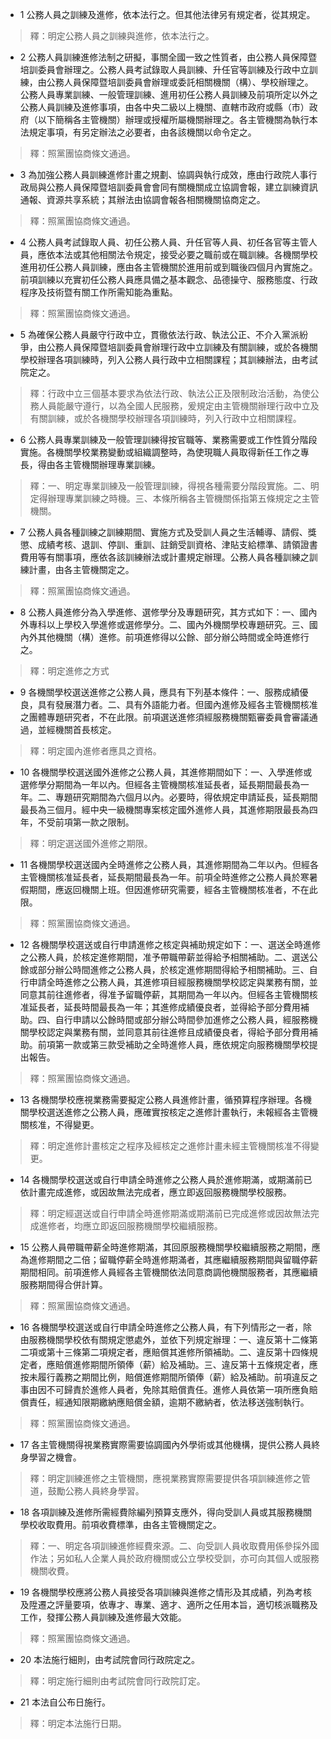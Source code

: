 * 1 公務人員之訓練及進修，依本法行之。但其他法律另有規定者，從其規定。

> 釋：明定公務人員之訓練與進修，依本法行之。

* 2 公務人員訓練進修法制之研擬，事關全國一致之性質者，由公務人員保障暨培訓委員會辦理之。公務人員考試錄取人員訓練、升任官等訓練及行政中立訓練，由公務人員保障暨培訓委員會辦理或委託相關機關（構）、學校辦理之。公務人員專業訓練、一般管理訓練、進用初任公務人員訓練及前項所定以外之公務人員訓練及進修事項，由各中央二級以上機關、直轄市政府或縣（市）政府（以下簡稱各主管機關）辦理或授權所屬機關辦理之。各主管機關為執行本法規定事項，有另定辦法之必要者，由各該機關以命令定之。

> 釋：照黨團協商條文通過。

* 3 為加強公務人員訓練進修計畫之規劃、協調與執行成效，應由行政院人事行政局與公務人員保障暨培訓委員會會同有關機關成立協調會報，建立訓練資訊通報、資源共享系統；其辦法由協調會報各相關機關協商定之。

> 釋：照黨團協商條文通過。

* 4 公務人員考試錄取人員、初任公務人員、升任官等人員、初任各官等主管人員，應依本法或其他相關法令規定，接受必要之職前或在職訓練。各機關學校進用初任公務人員訓練，應由各主管機關於進用前或到職後四個月內實施之。前項訓練以充實初任公務人員應具備之基本觀念、品德操守、服務態度、行政程序及技術暨有關工作所需知能為重點。

> 釋：照黨團協商條文通過。

* 5 為確保公務人員嚴守行政中立，貫徹依法行政、執法公正、不介入黨派紛爭，由公務人員保障暨培訓委員會辦理行政中立訓練及有關訓練，或於各機關學校辦理各項訓練時，列入公務人員行政中立相關課程；其訓練辦法，由考試院定之。

> 釋：行政中立三個基本要求為依法行政、執法公正及限制政治活動，為使公務人員能嚴守遵行，以為全國人民服務，爰規定由主管機關辦理行政中立及有關訓練，或於各機關學校辦理各項訓練時，列入行政中立相關課程。

* 6 公務人員專業訓練及一般管理訓練得按官職等、業務需要或工作性質分階段實施。各機關學校業務變動或組織調整時，為使現職人員取得新任工作之專長，得由各主管機關辦理專業訓練。

> 釋：一、明定專業訓練及一般管理訓練，得視各種需要分階段實施。二、明定得辦理專業訓練之時機。三、本條所稱各主管機關係指第五條規定之主管機關。

* 7 公務人員各種訓練之訓練期間、實施方式及受訓人員之生活輔導、請假、獎懲、成績考核、退訓、停訓、重訓、註銷受訓資格、津貼支給標準、請領證書費用等有關事項，應依各該訓練辦法或計畫規定辦理。公務人員各種訓練之訓練計畫，由各主管機關定之。

> 釋：照黨團協商條文通過。

* 8 公務人員進修分為入學進修、選修學分及專題研究，其方式如下：一、國內外專科以上學校入學進修或選修學分。二、國內外機關學校專題研究。三、國內外其他機關（構）進修。前項進修得以公餘、部分辦公時間或全時進修行之。

> 釋：明定進修之方式

* 9 各機關學校選送進修之公務人員，應具有下列基本條件：一、服務成績優良，具有發展潛力者。二、具有外語能力者。但國內進修及經各主管機關核准之團體專題研究者，不在此限。前項選送進修須經服務機關甄審委員會審議通過，並經機關首長核定。

> 釋：明定國內進修者應具之資格。

* 10 各機關學校選送國外進修之公務人員，其進修期間如下：一、入學進修或選修學分期間為一年以內。但經各主管機關核准延長者，延長期間最長為一年。二、專題研究期間為六個月以內。必要時，得依規定申請延長，延長期間最長為三個月。經中央一級機關專案核定國外進修人員，其進修期限最長為四年，不受前項第一款之限制。

> 釋：明定選送國外進修之期限。

* 11 各機關學校選送國內全時進修之公務人員，其進修期間為二年以內。但經各主管機關核准延長者，延長期間最長為一年。前項全時進修之公務人員於寒暑假期間，應返回機關上班。但因進修研究需要，經各主管機關核准者，不在此限。

> 釋：照黨團協商條文通過。

* 12 各機關學校選送或自行申請進修之核定與補助規定如下：一、選送全時進修之公務人員，於核定進修期間，准予帶職帶薪並得給予相關補助。二、選送公餘或部分辦公時間進修之公務人員，於核定進修期間得給予相關補助。三、自行申請全時進修之公務人員，其進修項目經服務機關學校認定與業務有關，並同意其前往進修者，得准予留職停薪，其期間為一年以內。但經各主管機關核准延長者，延長時間最長為一年；其進修成績優良者，並得給予部分費用補助。四、自行申請以公餘時間或部分辦公時間參加進修之公務人員，經服務機關學校認定與業務有關，並同意其前往進修且成績優良者，得給予部分費用補助。前項第一款或第三款受補助之全時進修人員，應依規定向服務機關學校提出報告。

> 釋：照黨團協商條文通過。

* 13 各機關學校應視業務需要擬定公務人員進修計畫，循預算程序辦理。各機關學校選送進修之公務人員，應確實按核定之進修計畫執行，未報經各主管機關核准，不得變更。

> 釋：明定進修計畫核定之程序及經核定之進修計畫未經主管機關核准不得變更。

* 14 各機關學校選送或自行申請全時進修之公務人員於進修期滿，或期滿前已依計畫完成進修，或因故無法完成者，應立即返回服務機關學校服務。

> 釋：明定經選送或自行申請全時進修期滿或期滿前已完成進修或因故無法完成進修者，均應立即返回服務機關學校繼續服務。

* 15 公務人員帶職帶薪全時進修期滿，其回原服務機關學校繼續服務之期間，應為進修期間之二倍；留職停薪全時進修期滿者，其應繼續服務期間與留職停薪期間相同。前項進修人員經各主管機關依法同意商調他機關服務者，其應繼續服務期間得合併計算。

> 釋：照黨團協商條文通過。

* 16 各機關學校選送或自行申請全時進修之公務人員，有下列情形之一者，除由服務機關學校依有關規定懲處外，並依下列規定辦理：一、違反第十二條第二項或第十三條第二項規定者，應賠償其進修所領補助。二、違反第十四條規定者，應賠償進修期間所領俸（薪）給及補助。三、違反第十五條規定者，應按未履行義務之期間比例，賠償進修期間所領俸（薪）給及補助。前項違反之事由因不可歸責於進修人員者，免除其賠償責任。進修人員依第一項所應負賠償責任，經通知限期繳納應賠償金額，逾期不繳納者，依法移送強制執行。

> 釋：照黨團協商條文通過。

* 17 各主管機關得視業務實際需要協調國內外學術或其他機構，提供公務人員終身學習之機會。

> 釋：明定訓練進修之主管機關，應視業務實際需要提供各項訓練進修之管道，鼓勵公務人員終身學習。

* 18 各項訓練及進修所需經費除編列預算支應外，得向受訓人員或其服務機關學校收取費用。前項收費標準，由各主管機關定之。

> 釋：一、明定各項訓練進修經費來源。二、向受訓人員收取費用係參採外國作法；另如私人企業人員於政府機關或公立學校受訓，亦可向其個人或服務機關收費。

* 19 各機關學校應將公務人員接受各項訓練與進修之情形及其成績，列為考核及陞遷之評量要項，依專才、專業、適才、適所之任用本旨，適切核派職務及工作，發揮公務人員訓練及進修最大效能。

> 釋：照黨團協商條文通過。

* 20 本法施行細則，由考試院會同行政院定之。

> 釋：明定施行細則由考試院會同行政院訂定。

* 21 本法自公布日施行。

> 釋：明定本法施行日期。

